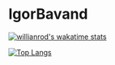 # IgorBavand

[![willianrod's wakatime stats](https://github-readme-stats.vercel.app/api/wakatime?username=willianrod)](https://github.com/igorbavand/github-readme-stats)

[![Top Langs](https://github-readme-stats.vercel.app/api/top-langs/?username=igorbavand&hide=javascript,html)](https://github.com/anuraghazra/github-readme-stats)




